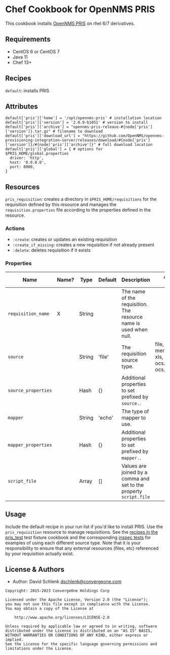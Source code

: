 # Chef Cookbook for OpenNMS PRIS

This cookbook installs [OpenNMS PRIS](https://github.com/OpenNMS/opennms-provisioning-integration-server) on rhel 6/7 derivatives.

## Requirements

 - CentOS 6 or CentOS 7
 - Java 11
 - Chef 13+

## Recipes

`default`: installs PRIS

## Attributes

```
default['pris']['home'] = '/opt/opennms-pris' # installation location
default['pris']['version'] = '2.0.0-b1051' # version to install
default['pris']['archive'] = "opennms-pris-release-#{node['pris']['version']}.tar.gz" # filename to download
default['pris']['download_url'] = "https://github.com/OpenNMS/opennms-provisioning-integration-server/releases/download/#{node['pris']['version']}/#{node['pris']['archive']}" # full download location
default['pris']['global'] = { # options for $PRIS_HOME/global.properties
  driver: 'http',
  host: '0.0.0.0',
  port: 8000,
}
```

## Resources

`pris_requisition`: creates a directory in `$PRIS_HOME/requisitions` for the requisition defined by this resource and manages the `requisition.properties` file according to the properties defined in the resource.

### Actions

- `:create`: creates or updates an existing requisition
- `:create_if_missing`: creates a new requisition if not already present
- `:delete`: deletes requisition if it exists

### Properties

| Name                | Name? | Type         | Default | Description                                                                   | Allowed Values                                                   |
| ------------------- | ----- | ------------ | ------- | ----------------------------------------------------------------------------- | ---------------------------------------------------------------- |
| `requisition_name`  |   X   | String       |         | The name of the requisition. The resource name is used when null.             |                                                                  |
| `source`            |       | String       | 'file'  | The requisition source type.                                                  | file, http, jdbc, merge, script, xls, ocs.computers, ocs.devices |
| `source_properties` |       | Hash         | {}      | Additional properties to set prefixed by `source.`.                           |                                                                  |
| `mapper`            |       | String       | 'echo'  | The type of mapper to use.                                                    |                                                                  |
| `mapper_properties` |       | Hash         | {}      | Additional properties to set prefixed by `mapper.`.                           |                                                                  |
| `script_file`       |       | Array        | []      | Values are joined by a comma and set to the property `script.file`            |                                                                  |

## Usage

Include the default recipe in your run list if you'd like to install PRIS. Use the `pris_requisition` resource to manage requisitions. See the [recipes in the pris_test](test/fixtures/cookbooks/pris_test/recipes) test fixture cookbook and the corresponding [inspec tests](test/integration) for examples of using each different source type. Note that it is your responsibility to ensure that any external resources (files, etc) referenced by your requisition actually exist.

License & Authors
-----------------
- Author: David Schlenk <dschlenk@convergeone.com>

```text
Copyright: 2015-2023 ConvergeOne Holdings Corp

Licensed under the Apache License, Version 2.0 (the "License");
you may not use this file except in compliance with the License.
You may obtain a copy of the License at

    http://www.apache.org/licenses/LICENSE-2.0

Unless required by applicable law or agreed to in writing, software
distributed under the License is distributed on an "AS IS" BASIS,
WITHOUT WARRANTIES OR CONDITIONS OF ANY KIND, either express or implied.
See the License for the specific language governing permissions and
limitations under the License.
```
